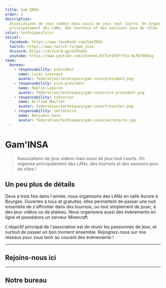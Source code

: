 ```yaml
---
title: Gam'INSA
order: 3
description:
  Associations de jeux vidéos mais aussi de jeux tout courts. On organise
  principalement des LANs, des tournois et des sessions jeux de rôles !
color: techniquesColor
social:
  facebook: https://www.facebook.com/GamINSA
  twitch: https://www.twitch.tv/gam_insa
  discord: https://discord.gg/GSh3qeG
  youtube: https://www.youtube.com/channel/UCTotSH3FrYTa-0LPEF8U8zg
team:
  bureau:
    - responsability: président
      name: Lucas Levesque
      avatar: federation/techniques/gam-insa/president.png
    - responsability: vice-président
      name: Maëlie Lebaron
      avatar: federation/techniques/gam-insa/vice-president.png
    - responsability: trésorier
      name: William Maillet
      avatar: federation/techniques/gam-insa/tresorier.png
    - responsability: secrétaire
      name: Benjamin Garo
      avatar: federation/techniques/gam-insa/secretaire.jpg
---
```


# Gam'INSA

<campus-center>
  <campus-responsive-image
    folder-name="federation/techniques/gam-insa"
    name="logo.png"
    max-width="400"></campus-responsive-image>
</campus-center>

> Associations de jeux vidéos mais aussi de jeux tout courts. On organise
> principalement des LANs, des tournois et des sessions jeux de rôles !

## Un peu plus de détails

Deux à trois fois dans l'année, nous organisons des LANs en salle Aurore à
Bourges. Ouvertes à tous et gratuites, elles permettent de passer une nuit
ensemble de s'affronter dans des tournois, ou tout simplement de jouer, à des
jeux vidéos ou de plateau. Nous organisons aussi des évènements en ligne et
possédons un serveur Minecraft.

L'objectif principal de l'association est de réunir les passionnés de jeux, et
surtout de passer un bon moment ensemble. Rejoignez-nous sur nos réseaux pour
vous tenir au courant des évènements !

---

## Rejoins-nous ici

<campus-social :social="social" :color="color"></campus-social>

---

## Notre bureau

<campus-team :team="team" :color="color"></campus-team>
